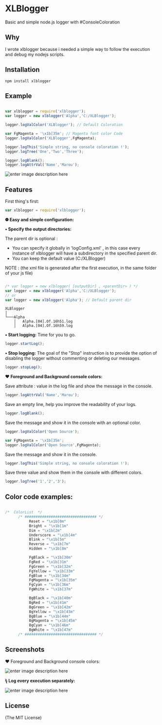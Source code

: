 # XLBlogger
Basic and simple node.js logger with #ConsoleColoration

## Why
I wrote xlblogger because i needed a simple way to follow the execution and debug my nodejs scripts.


## Installation

```console
npm install xlblogger
```


## Example

```js

var xlblogger = require('xlblogger');
var logger = new xlblogger('Alpha','C:/XLBlogger');

logger.logValColor('XLBlogger'); // Default Coloration

var FgMagenta = '\x1b[35m'; // Magenta font color Code
logger.logValColor('XLBlogger',FgMagenta);

logger.logThis('Simple string, no console coloration !');
logger.logTree('One','Two','Three');

logger.logBlank();
logger.logAttrVal('Name','Marou');

```

![enter image description here](http://s28.postimg.org/999vgy2u5/Example.png)





## Features

First thing's first:
```js
var xlblogger = require('xlblogger');

```

__&#10049; Easy and simple configuration:__

__&#8226; Specify the output directories:__

 The parent dir is optional :

 - You can specify it globally in 'logConfig.xml' , in this case every instance of xlblogger will have a subdirectory  in the specified parent dir.
 - You can keep the default value (C:/XLBlogger)

NOTE : (the xml file is generated after the first execution, in the same folder of your js file)

```js

/* var logger = new xlblogger( [outputDir] , <parentDir> ) */
var logger = new xlblogger('Alpha','C:/XLBlogger');
// or
var logger = new xlblogger('Alpha'); // Default parent dir

```



```
XLBlogger
│
└───Alpha
    │   Alpha.[04].Of.16h51.log
    │   Alpha.[04].Of.16h59.log
```




__&#8226; Start logging:__
Time for you to go.
```js
logger.startLog();
```


__&#8226; Stop logging:__
The goal of the "Stop" instruction is to provide the option of disabling the logger without commenting or deleting our messages.

```js
logger.stopLog();
```


__&#10084; Foreground and Background console colors:__

Save attribute : value in the log file and show the message in the console.

```js
logger.logAttrVal('Name','Marou');
```

 Save an empty line, help you improve the readability of your logs.

```js
logger.logBlank();
```
 Save the message and show it in the console with an optional color.
```js
logger.logValColor('Open Source');

var FgMagenta = '\x1b[35m';
logger.logValColor('Open Source',FgMagenta);

```

 Save the message and show it in the console.
```js
logger.logThis('Simple string, no console coloration !');
```

 Save three value and show them in the console with different colors.
```js
logger.logTree('1','2','3');
```

## Color code examples:


```js

/*  ColorList  */
      /* ################################# */
           Reset = "\x1b[0m"
           Bright = "\x1b[1m"
           Dim = "\x1b[2m"
           Underscore = "\x1b[4m"
           Blink = "\x1b[5m"
           Reverse = "\x1b[7m"
           Hidden = "\x1b[8m"

           FgBlack = "\x1b[30m"
           FgRed = "\x1b[31m"
           FgGreen = "\x1b[32m"
           FgYellow = "\x1b[33m"
           FgBlue = "\x1b[34m"
           FgMagenta = "\x1b[35m"
           FgCyan = "\x1b[36m"
           FgWhite = "\x1b[37m"

           BgBlack = "\x1b[40m"
           BgRed = "\x1b[41m"
           BgGreen = "\x1b[42m"
           BgYellow = "\x1b[43m"
           BgBlue = "\x1b[44m"
           BgMagenta = "\x1b[45m"
           BgCyan = "\x1b[46m"
           BgWhite = "\x1b[47m"
      /* ################################# */


```




## Screenshots

❤ Foreground and Background console colors:

![enter image description here](http://s21.postimg.org/4iqob3onr/Full_Example.png)

__&#991; Log every execution separately:__

![enter image description here](http://s23.postimg.org/9i3wuj7kr/Different_Log.png)

## License

(The MIT License)
